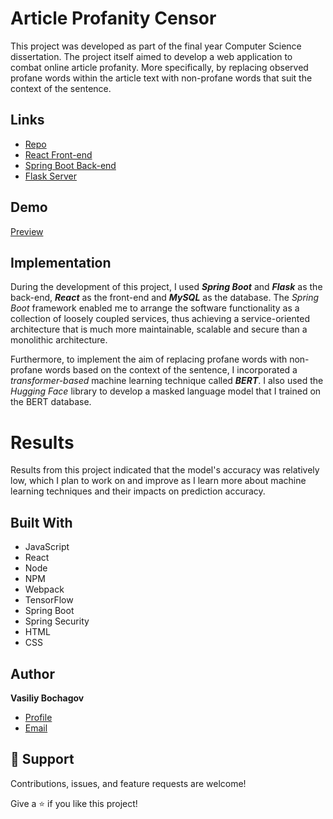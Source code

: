 # Article Profanity Censor

This project was developed as part of the final year Computer Science dissertation. The project itself aimed to develop a web application to combat online article profanity. More specifically, by replacing observed profane words within the article text with non-profane words that suit the context of the sentence. 

## Links

- [Repo](https://github.com/Vasily12/Article-Profanity-Censor "Article-Profanity-Censor Repo")
- [React Front-end](https://github.com/Vasily12/Article-Profanity-Censor/tree/main/Front-end/react-frontend)
- [Spring Boot Back-end](https://github.com/Vasily12/Article-Profanity-Censor/tree/main/Back-end)
- [Flask Server](https://github.com/Vasily12/Article-Profanity-Censor/tree/main/Front-end/flask-server)

## Demo

[Preview](https://user-images.githubusercontent.com/71786193/187450891-cf310fa7-6ec4-4207-aac6-084c2097a32d.mp4)

## Implementation

During the development of this project, I used ***Spring Boot*** and ***Flask*** as the back-end, ***React*** as the front-end and ***MySQL*** as the database. The *Spring Boot* framework enabled me to arrange the software functionality as a collection of loosely coupled services, thus achieving a service-oriented architecture that is much more maintainable, scalable and secure than a monolithic architecture.

Furthermore, to implement the aim of replacing profane words with non-profane words based on the context of the sentence, I incorporated a *transformer-based* machine learning technique called ***BERT***. I also used the *Hugging Face* library to develop a masked language model that I trained on the BERT database.

# Results

Results from this project indicated that the model's accuracy was relatively low, which I plan to work on and improve as I learn more about machine learning techniques and their impacts on prediction accuracy.

## Built With

- JavaScript
- React
- Node
- NPM
- Webpack
- TensorFlow
- Spring Boot
- Spring Security
- HTML
- CSS

## Author

**Vasiliy Bochagov**

- [Profile](https://github.com/Vasily12 "Vasiliy Bochagov")
- [Email](mailto:vasiliy.bochagov@gmail.com?subject=Hi "Hi!")

## 🤝 Support

Contributions, issues, and feature requests are welcome!

Give a ⭐️ if you like this project!

